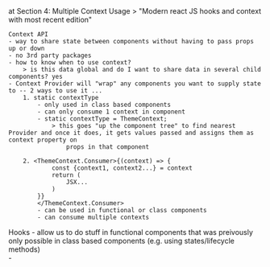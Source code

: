 ## 
at Section 4: Multiple Context Usage 
    > "Modern react JS hooks and context with most recent edition" 

    Context API 
	- way to share state between components without having to pass props up or down 
	- no 3rd party packages 
	- how to know when to use context? 
		> is this data global and do I want to share data in several child components? yes 
	- Context Provider will "wrap" any components you want to supply state to -- 2 ways to use it ... 
		1. static contextType  
			- only used in class based components 
			- can only consume 1 context in component 
			- static contextType = ThemeContext; 
				> this goes "up the component tree" to find nearest Provider and once it does, it gets values passed and assigns them as context property on 
					props in that component 
					
		2. <ThemeContext.Consumer>{(context) => {
				const {context1, context2...} = context
				return (
					JSX...
				)
            }}
			</ThemeContext.Consumer>			
			- can be used in functional or class components
			- can consume multiple contexts  
	
	
	
Hooks 
	- allow us to do stuff in functional components that was preivously only possible in class based components (e.g. using states/lifecycle methods) 	
	- 